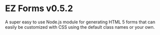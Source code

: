 # EZ Forms v0.5.2

A super easy to use Node.js module for generating HTML 5 forms that can easily be customized with CSS using the default class names or your own.
